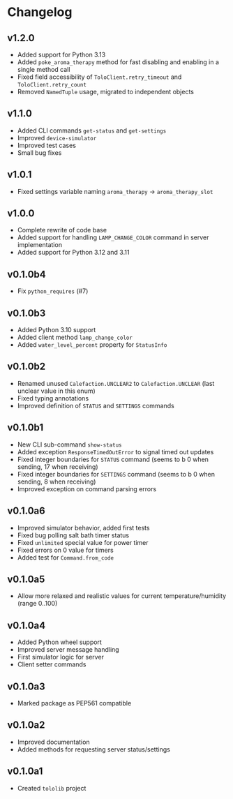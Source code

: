 # Changelog

## v1.2.0

  * Added support for Python 3.13
  * Added `poke_aroma_therapy` method for fast disabling and enabling in a single method call
  * Fixed field accessibility of `ToloClient.retry_timeout` and `ToloClient.retry_count`
  * Removed `NamedTuple` usage, migrated to independent objects

## v1.1.0

  * Added CLI commands `get-status` and `get-settings`
  * Improved `device-simulator`
  * Improved test cases
  * Small bug fixes

## v1.0.1

  * Fixed settings variable naming `aroma_therapy` -> `aroma_therapy_slot`

## v1.0.0

  * Complete rewrite of code base
  * Added support for handling `LAMP_CHANGE_COLOR` command in server implementation
  * Added support for Python 3.12 and 3.11

## v0.1.0b4

  * Fix `python_requires` (#7)

## v0.1.0b3

  * Added Python 3.10 support
  * Added client method `lamp_change_color`
  * Added `water_level_percent` property for `StatusInfo`

## v0.1.0b2

  * Renamed unused `Calefaction.UNCLEAR2` to `Calefaction.UNCLEAR` (last unclear value in this enum) 
  * Fixed typing annotations
  * Improved definition of `STATUS` and `SETTINGS` commands

## v0.1.0b1

  * New CLI sub-command `show-status`
  * Added exception `ResponseTimedOutError` to signal timed out updates
  * Fixed integer boundaries for `STATUS` command (seems to b 0 when sending, 17 when receiving)
  * Fixed integer boundaries for `SETTINGS` command (seems to b 0 when sending, 8 when receiving)
  * Improved exception on command parsing errors

## v0.1.0a6

  * Improved simulator behavior, added first tests
  * Fixed bug polling salt bath timer status
  * Fixed `unlimited` special value for power timer
  * Fixed errors on 0 value for timers
  * Added test for `Command.from_code`

## v0.1.0a5

  * Allow more relaxed and realistic values for current temperature/humidity (range 0..100)

## v0.1.0a4

  * Added Python wheel support
  * Improved server message handling
  * First simulator logic for server
  * Client setter commands

## v0.1.0a3

  * Marked package as PEP561 compatible

## v0.1.0a2

  * Improved documentation
  * Added methods for requesting server status/settings

## v0.1.0a1

  * Created `tololib` project
